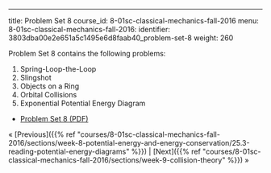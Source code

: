 ---
title: Problem Set 8
course_id: 8-01sc-classical-mechanics-fall-2016
menu:
  8-01sc-classical-mechanics-fall-2016:
    identifier: 3803dba00e2e651a5c1495e6d8faab40_problem-set-8
    weight: 260

Problem Set 8 contains the following problems:

1.  Spring-Loop-the-Loop
2.  Slingshot
3.  Objects on a Ring
4.  Orbital Collisions
5.  Exponential Potential Energy Diagram

*   [Problem Set 8 (PDF)](https://open-learning-course-data.s3.amazonaws.com/8-01sc-classical-mechanics-fall-2016/aaa4c8ddef3a164e107623ec7c65dc0c_MIT8_01F16_pset8.pdf)

« [Previous]({{% ref "courses/8-01sc-classical-mechanics-fall-2016/sections/week-8-potential-energy-and-energy-conservation/25.3-reading-potential-energy-diagrams" %}}) | [Next]({{% ref "courses/8-01sc-classical-mechanics-fall-2016/sections/week-9-collision-theory" %}}) »